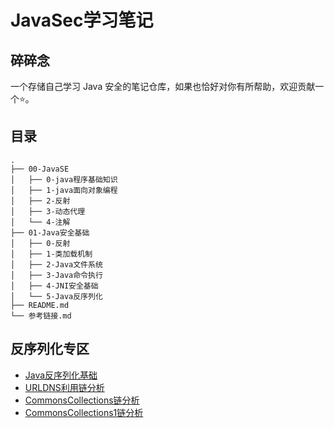 # JavaSec学习笔记

## 碎碎念

一个存储自己学习 Java 安全的笔记仓库，如果也恰好对你有所帮助，欢迎贡献一个⭐️。

## 目录

```
.
├── 00-JavaSE
│   ├── 0-java程序基础知识
│   ├── 1-java面向对象编程
│   ├── 2-反射
│   ├── 3-动态代理
│   └── 4-注解
├── 01-Java安全基础
│   ├── 0-反射
│   ├── 1-类加载机制
│   ├── 2-Java文件系统
│   ├── 3-Java命令执行
│   ├── 4-JNI安全基础
│   └── 5-Java反序列化
├── README.md
└── 参考链接.md
```

## 反序列化专区

- [Java反序列化基础](./01-Java安全基础/5-Java反序列化/0-Java反序列化.md)
- [URLDNS利用链分析](./01-Java安全基础/5-Java反序列化/1-URLDNS利用链.md)
- [CommonsCollections链分析](./01-Java安全基础/5-Java反序列化/2-CommonsCollections.md)
- [CommonsCollections1链分析](./01-Java安全基础/5-Java反序列化/3-CommonsCollections1.md)

